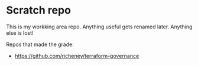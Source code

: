 # Scratch repo

This is my workking area repo. Anything useful gets renamed later. Anything else is lost!  

Repos that made the grade:

* <https://github.com/richeney/terraform-governance>
